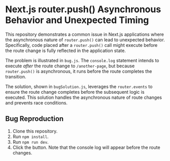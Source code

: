# Next.js router.push() Asynchronous Behavior and Unexpected Timing

This repository demonstrates a common issue in Next.js applications where the asynchronous nature of `router.push()` can lead to unexpected behavior.  Specifically, code placed after a `router.push()` call might execute before the route change is fully reflected in the application state.

The problem is illustrated in `bug.js`.  The `console.log` statement intends to execute *after* the route change to `/another-page`, but because `router.push()` is asynchronous, it runs before the route completes the transition.

The solution, shown in `bugSolution.js`, leverages the `router.events` to ensure the route change completes before the subsequent logic is executed. This solution handles the asynchronous nature of route changes and prevents race conditions.

## Bug Reproduction

1. Clone this repository.
2. Run `npm install`.
3. Run `npm run dev`.
4. Click the button. Note that the console log will appear before the route changes.